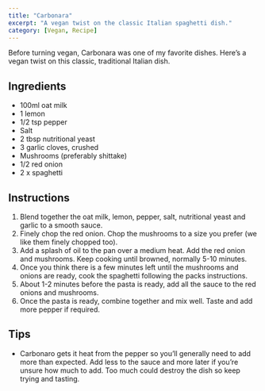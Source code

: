 ```yaml
---
title: "Carbonara"
excerpt: "A vegan twist on the classic Italian spaghetti dish."
category: [Vegan, Recipe]
---
```


Before turning vegan, Carbonara was one of my favorite dishes. Here’s a vegan twist on this classic, traditional Italian dish.

## Ingredients

- 100ml oat milk
- 1 lemon
- 1/2 tsp pepper
- Salt
- 2 tbsp nutritional yeast
- 3 garlic cloves, crushed
- Mushrooms (preferably shittake)
- 1/2 red onion
- 2 x spaghetti

## Instructions

1. Blend together the oat milk, lemon, pepper, salt, nutritional yeast and garlic to a smooth sauce.
2. Finely chop the red onion. Chop the mushrooms to a size you prefer (we like them finely chopped too).
3. Add a splash of oil to the pan over a medium heat. Add the red onion and mushrooms. Keep cooking until browned, normally 5-10 minutes.
4. Once you think there is a few minutes left until the mushrooms and onions are ready, cook the spaghetti following the packs instructions.
5. About 1-2 minutes before the pasta is ready, add all the sauce to the red onions and mushrooms.
6. Once the pasta is ready, combine together and mix well. Taste and add more pepper if required.

## Tips

- Carbonaro gets it heat from the pepper so you’ll generally need to add more than expected. Add less to the sauce and more later if you’re unsure how much to add. Too much could destroy the dish so keep trying and tasting.
